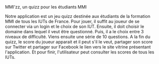 MMI'zz, un quizz pour les étudiants MMI

Notre application est un jeu quizz destinée aux étudiants de la formation MMI de tous les IUTs de France.
Pour jouer, il suffit au joueur de se connecter via un login et le choix de son IUT. Ensuite, il doit choisir le domaine dans lequel il veut être questionné. Puis, il a le choix entre 3 niveaux de difficulté. Viens ensuite une série de 10 questions. A la fin du quizz, le score du joueur apparait et il peut s'il le veut, partager son score sur Twitter et partager sur Facebook le lien vers le site vitrine présentant l'application. Et pour finir, l'utilisateur peut consulter les scores de tous les IUTs. 
